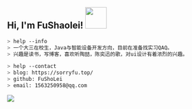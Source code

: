 <h2> Hi, I'm FuShaolei! <img src="https://media.giphy.com/media/mGcNjsfWAjY5AEZNw6/giphy.gif" width="50"></h2>

````bash
> help --info
> 一个大三在校生，Java与智能设备开发方向，目前在准备找实习QAQ。
> 兴趣是读书，写博客，喜欢听陶喆，陈奕迅的歌，对ui设计有着浓烈的兴趣。
````
````bash
> help --contact
> blog: https://sorryfu.top/
> github: FuShoLei
> email: 1563250958@qq.com
````


![](https://github-readme-stats.vercel.app/api?username=FuShaoLei&show_icons=true&hide=[%22issues%22])


